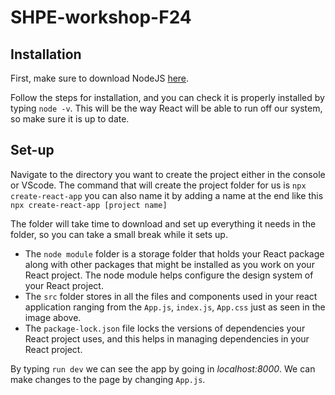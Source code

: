 # SHPE-workshop-F24

## Installation
First, make sure to download NodeJS [here](https://nodejs.org/en).

Follow the steps for installation, and you can check it is properly installed by typing `node -v`. This will be the way React will be able to run off our system, so make sure it is up to date.

## Set-up
Navigate to the directory you want to create the project either in the console or VScode.
The command that will create the project folder for us is `npx create-react-app` you can also name it by adding a name at the end like this `npx create-react-app [project name]`

The folder will take time to download and set up everything it needs in the folder, so you can take a small break while it sets up.

 * The `node module` folder is a storage folder that holds your React package along with other packages that might be installed as you work on your React project. The node module helps configure the design system of your React project. 
 * The `src` folder stores in all the files and components used in your react application ranging from the `App.js`, `index.js`, `App.css` just as seen in the image above.
 * The `package-lock.json` file locks the versions of dependencies your React project uses, and this helps in managing dependencies in your React project.

By typing `run dev` we can see the app by going in *localhost:8000*. We can make changes to the page by changing `App.js`.


